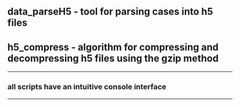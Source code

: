 ## data_parseH5 - tool for parsing cases into h5 files

## h5_compress - algorithm for compressing and decompressing h5 files using the gzip method


-------------------------------------

### all scripts have an intuitive console interface

-------------------------------------
